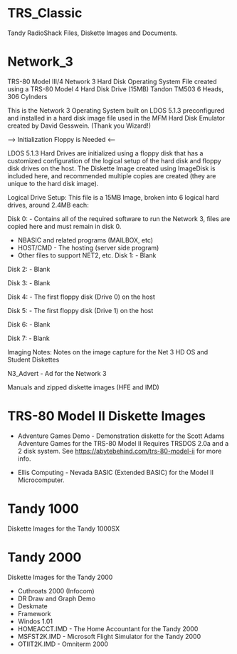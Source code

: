 # TRS_Classic
Tandy RadioShack Files, Diskette Images and Documents.

# Network_3
TRS-80 Model III/4 Network 3 Hard Disk Operating System
File created using a TRS-80 Model 4 Hard Disk Drive (15MB) Tandon TM503 6 Heads, 306 Cylnders

This is the Network 3 Operating System built on LDOS 5.1.3 preconfigured and installed in a hard disk image file used in the MFM Hard Disk Emulator created by David Gesswein. (Thank you Wizard!)

--> Initialization Floppy is Needed <--

LDOS 5.1.3 Hard Drives are initialized using a floppy disk that has a customized configuration of the logical setup of the hard disk and floppy disk drives on the host. The Diskette Image created using ImageDisk is included here, and recommended multiple copies are created (they are unique to the hard disk image).

Logical Drive Setup: This file is a 15MB Image, broken into 6 logical hard drives, around 2.4MB each:

Disk 0: - Contains all of the required software to run the Network 3, files are copied here and must remain in disk 0.
- NBASIC and related programs (MAILBOX, etc)
- HOST/CMD - The hosting (server side program)
- Other files to support NET2, etc.
Disk 1: - Blank

Disk 2: - Blank

Disk 3: - Blank

Disk 4: - The first floppy disk (Drive 0) on the host

Disk 5: - The first floppy disk (Drive 1) on the host

Disk 6: - Blank

Disk 7: - Blank



Imaging Notes: Notes on the image capture for the Net 3 HD OS and Student Diskettes

N3_Advert - Ad for the Network 3

Manuals and zipped diskette images (HFE and IMD)

# TRS-80 Model II Diskette Images

- Adventure Games Demo - Demonstration diskette for the Scott Adams Adventure Games for the TRS-80 Model II
Requires TRSDOS 2.0a and a 2 disk system. See https://abytebehind.com/trs-80-model-ii for more info.

- Ellis Computing - Nevada BASIC (Extended BASIC) for the Model II Microcomputer.

# Tandy 1000
Diskette Images for the Tandy 1000SX

# Tandy 2000
Diskette Images for the Tandy 2000
- Cuthroats 2000 (Infocom)
- DR Draw and Graph Demo
- Deskmate
- Framework
- Windos 1.01
- HOMEACCT.IMD - The Home Accountant for the Tandy 2000
- MSFST2K.IMD - Microsoft Flight Simulator for the Tandy 2000
- OTIIT2K.IMD - Omniterm 2000

